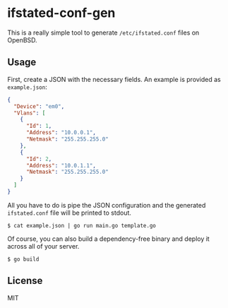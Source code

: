 ifstated-conf-gen
====

This is a really simple tool to generate `/etc/ifstated.conf` files on OpenBSD.

Usage
---
First, create a JSON with the necessary fields. An example is provided as `example.json`:

```json
{
  "Device": "em0",
  "Vlans": [
    {
      "Id": 1,
      "Address": "10.0.0.1",
      "Netmask": "255.255.255.0"
    },
    {
      "Id": 2,
      "Address": "10.0.1.1",
      "Netmask": "255.255.255.0"
    }
  ]
}
```

All you have to do is pipe the JSON configuration and the generated `ifstated.conf` file
will be printed to stdout.

`$ cat example.json | go run main.go template.go`

Of course, you can also build a dependency-free binary and deploy it across
all of your server.

`$ go build`

License
---
MIT
